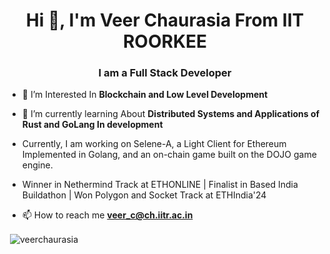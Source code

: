 <h1 align="center">Hi 👋, I'm Veer Chaurasia From IIT ROORKEE</h1>
<h3 align="center">I am a Full Stack Developer</h3>

- 🔭 I’m Interested In **Blockchain and Low Level Development**

- 🌱 I’m currently learning About **Distributed Systems and Applications of Rust and GoLang In development**
- Currently, I am working on Selene-A, a Light Client for Ethereum Implemented in Golang, and an on-chain game built on the DOJO game engine.
- Winner in Nethermind Track at ETHONLINE | Finalist in Based India Buildathon | Won Polygon and Socket Track at ETHIndia'24 



- 📫 How to reach me **veer_c@ch.iitr.ac.in**
<p>&nbsp;<img align="center" src="https://github-readme-stats.vercel.app/api?username=veerchaurasia&show_icons=true&theme=onedark&title_color=77bb41&hide_border=true&locale=en" alt="veerchaurasia" /></p>





